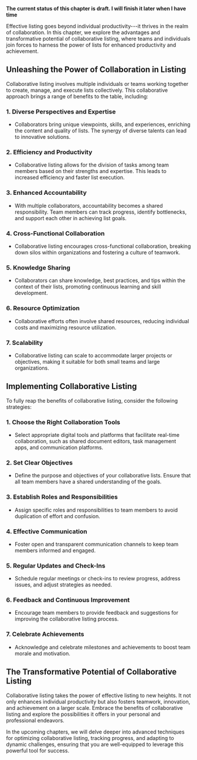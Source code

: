 **The current status of this chapter is draft. I will finish it later when I have time**

Effective listing goes beyond individual productivity---it thrives in the realm of collaboration. In this chapter, we explore the advantages and transformative potential of collaborative listing, where teams and individuals join forces to harness the power of lists for enhanced productivity and achievement.

Unleashing the Power of Collaboration in Listing
------------------------------------------------

Collaborative listing involves multiple individuals or teams working together to create, manage, and execute lists collectively. This collaborative approach brings a range of benefits to the table, including:

### 1. **Diverse Perspectives and Expertise**

* Collaborators bring unique viewpoints, skills, and experiences, enriching the content and quality of lists. The synergy of diverse talents can lead to innovative solutions.

### 2. **Efficiency and Productivity**

* Collaborative listing allows for the division of tasks among team members based on their strengths and expertise. This leads to increased efficiency and faster list execution.

### 3. **Enhanced Accountability**

* With multiple collaborators, accountability becomes a shared responsibility. Team members can track progress, identify bottlenecks, and support each other in achieving list goals.

### 4. **Cross-Functional Collaboration**

* Collaborative listing encourages cross-functional collaboration, breaking down silos within organizations and fostering a culture of teamwork.

### 5. **Knowledge Sharing**

* Collaborators can share knowledge, best practices, and tips within the context of their lists, promoting continuous learning and skill development.

### 6. **Resource Optimization**

* Collaborative efforts often involve shared resources, reducing individual costs and maximizing resource utilization.

### 7. **Scalability**

* Collaborative listing can scale to accommodate larger projects or objectives, making it suitable for both small teams and large organizations.

Implementing Collaborative Listing
----------------------------------

To fully reap the benefits of collaborative listing, consider the following strategies:

### 1. **Choose the Right Collaboration Tools**

* Select appropriate digital tools and platforms that facilitate real-time collaboration, such as shared document editors, task management apps, and communication platforms.

### 2. **Set Clear Objectives**

* Define the purpose and objectives of your collaborative lists. Ensure that all team members have a shared understanding of the goals.

### 3. **Establish Roles and Responsibilities**

* Assign specific roles and responsibilities to team members to avoid duplication of effort and confusion.

### 4. **Effective Communication**

* Foster open and transparent communication channels to keep team members informed and engaged.

### 5. **Regular Updates and Check-Ins**

* Schedule regular meetings or check-ins to review progress, address issues, and adjust strategies as needed.

### 6. **Feedback and Continuous Improvement**

* Encourage team members to provide feedback and suggestions for improving the collaborative listing process.

### 7. **Celebrate Achievements**

* Acknowledge and celebrate milestones and achievements to boost team morale and motivation.

The Transformative Potential of Collaborative Listing
-----------------------------------------------------

Collaborative listing takes the power of effective listing to new heights. It not only enhances individual productivity but also fosters teamwork, innovation, and achievement on a larger scale. Embrace the benefits of collaborative listing and explore the possibilities it offers in your personal and professional endeavors.

In the upcoming chapters, we will delve deeper into advanced techniques for optimizing collaborative listing, tracking progress, and adapting to dynamic challenges, ensuring that you are well-equipped to leverage this powerful tool for success.
